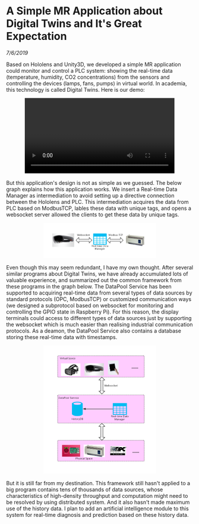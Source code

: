 # A Simple MR Application about Digital Twins and It's Great Expectation
*7/6/2019*

Based on Hololens and Unity3D, we developed a simple MR application could monitor and control a PLC system: showing the real-time data (temperature, humidity, CO2 concentrations) from the sensors and controlling the devices (lamps, fans, pumps) in virtual world. In academia, this technology is called Digital Twins. Here is our demo:

<center><video src="blogs/A_Simple_MR_Application_about_Digital_Twins_and_It's_Great_Expectation/demo.mp4" width="80%" controls="controls"></video></center>

But this application's design is not as simple as we guessed. The below graph explains how this application works. We insert a Real-time Data Manager as intermediation to avoid setting up a directive connection between the Hololens and PLC. This intermediation acquires the data from PLC based on ModbusTCP, lables these data with unique tags, and opens a websocket server allowed the clients to get these data by unique tags.

<center><img style="max-width: 60%;" src="blogs/A_Simple_MR_Application_about_Digital_Twins_and_It's_Great_Expectation/holo.png"></center>

Even though this may seem redundant, I have my own thought. After several similar programs about Digital Twins, we have already accumulated lots of valuable experience, and summarized out the common framework from these programs in the graph below. The DataPool Service has been supported to acquiring real-time data from several types of data sources by standard protocols (OPC, ModbusTCP) or customized communication ways (we designed a subprotocol based on websocket for monitoring and controlling the GPIO state in Raspberry Pi). For this reason, the display terminals could access to different types of data sources just by supporting the websocket which is much easier than realising industrial communication protocols. As a deamon, the DataPool Service also contains a database storing these real-time data with timestamps.

<center><img style="max-width: 60%;" src="blogs/A_Simple_MR_Application_about_Digital_Twins_and_It's_Great_Expectation/data_pool.png"></center>

But it is still far from my destination. This framework still hasn't applied to a big program contains tens of thousands of data sources, whose characteristics of high-density throughput and computation might need to be resolved by using distributed system. And it also hasn't made maximum use of the history data. I plan to add an artificial intelligence module to this system for real-time diagnosis and prediction based on these history data.

